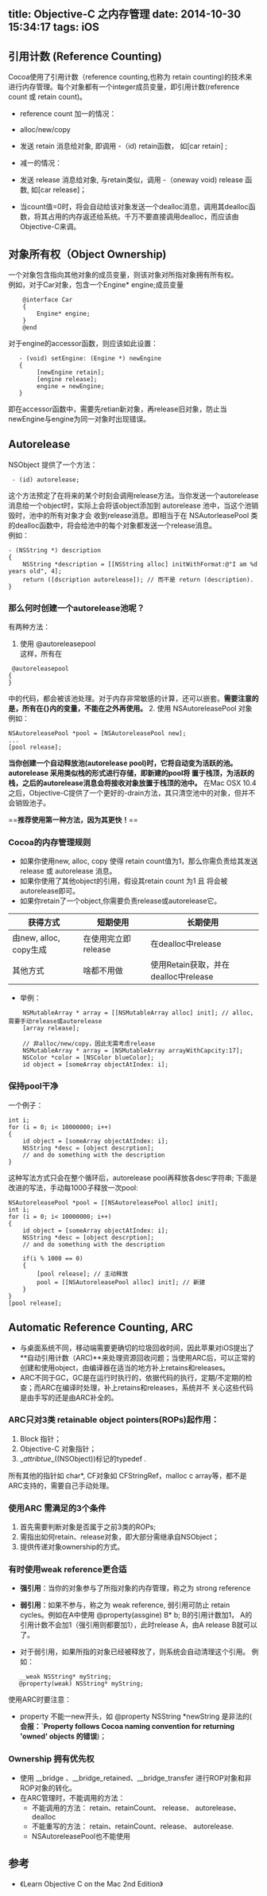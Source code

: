 title: Objective-C 之内存管理
date: 2014-10-30 15:34:17
tags: iOS
---
## 引用计数 (Reference Counting)
Cocoa使用了引用计数（reference counting,也称为 retain counting)的技术来进行内存管理。每个对象都有一个integer成员变量，即引用计数(reference count 或 retain count)。

* reference count 加一的情况：
 * alloc/new/copy
 * 发送 retain 消息给对象, 即调用 -（id) retain函数， 如[car retain] ;

* 减一的情况：
 * 发送 release 消息给对象, 与retain类似，调用 -（oneway void) release 函数, 如[car release]；
 

* 当count值=0时，将会自动给该对象发送一个dealloc消息，调用其dealloc函数，将其占用的内存返还给系统。千万不要直接调用dealloc，而应该由Objective-C来调。
 
## 对象所有权（Object Ownership) 
一个对象包含指向其他对象的成员变量，则该对象对所指对象拥有所有权。    
例如，对于Car对象，包含一个Engine* engine;成员变量

```objc
    @interface Car
    {
        Engine* engine;
    }
    @end
```
对于engine的accessor函数，则应该如此设置：

```objc
   - (void) setEngine: (Engine *) newEngine
   {
        [newEngine retain];
        [engine release];
        engine = newEngine;
   }
```
 即在accessor函数中，需要先retian新对象，再release旧对象，防止当newEngine与engine为同一对象时出现错误。
 
## Autorelease
NSObject 提供了一个方法：

```objc
 - (id) autorelease;
```
这个方法预定了在将来的某个时刻会调用release方法。当你发送一个autorelease消息给一个object时，实际上会将该object添加到 autorelease 池中，当这个池销毁时，池中的所有对象才会
收到release消息。即相当于在 NSAutorleasePool 类的dealloc函数中，将会给池中的每个对象都发送一个release消息。  
例如：

```objc
- (NSString *) description
{
    NSString *description = [[NSString alloc] initWithFormat:@"I am %d years old", 4];
    return ([dscription autorelease]); // 而不是 return (description).
}
```
### 那么何时创建一个autorelease池呢？     
有两种方法：

1. 使用 @autoreleasepool   
  这样，所有在
```objc
 @autoreleasepool
{     
}
```
  中的代码，都会被该池处理。对于内存非常敏感的计算，还可以嵌套。**需要注意的是，所有在{}内的变量，不能在之外再使用。**
2. 使用 NSAutoreleasePool 对象    
例如：   
```objc
NSAutoreleasePool *pool = [NSAutoreleasePool new];
...
[pool release];
```
**当你创建一个自动释放池(autorelease pool)时，它将自动变为活跃的池。autorelease 采用类似栈的形式进行存储，即新建的pool将
置于栈顶，为活跃的栈，之后的autorelease消息会将接收对象放置于栈顶的池中。**
在Mac OSX 10.4之后，Objective-C提供了一个更好的-drain方法，其只清空池中的对象，但并不会销毁池子。

==**推荐使用第一种方法，因为其更快！**==

### Cocoa的内存管理规则
* 如果你使用new, alloc, copy 使得 retain count值为1，那么你需负责给其发送 release 或 autorelease 消息。
* 如果你使用了其他object的引用，假设其retain count 为1 且 将会被autorelease即可。
* 如果你retain了一个object,你需要负责release或autorelease它。



获得方式 | 短期使用 | 长期使用
------------ | ------------- | ------------
由new, alloc, copy生成 | 在使用完立即release  | 在dealloc中release
其他方式 | 啥都不用做  | 使用Retain获取，并在dealloc中release


* 举例：

```objc
    NSMutableArray * array = [[NSMutableArray alloc] init]; // alloc, 需要手动release或autorelease
    [array release];
```
```objc
    // 非alloc/new/copy，因此无需考虑release
    NSMutableArray * array = [NSMutableArray arrayWithCapcity:17]; 
    NSColor *color = [NSColor blueColor];
    id object = [someArray objectAtIndex: i]; 
```

### 保持pool干净
一个例子：

```objc
int i;
for (i = 0; i< 10000000; i++)
{
    id object = [someArray objectAtIndex: i];
    NSString *desc = [object descrption];
    // and do something with the description
}
```
这种写法方式只会在整个循环后，autorelease pool再释放各desc字符串; 下面是改进的写法，手动每1000子释放一次pool:
```objc
NSAutoreleasePool *pool = [[NSAutoreleasePool alloc] init];
int i;
for (i = 0; i< 10000000; i++)
{
    id object = [someArray objectAtIndex: i];
    NSString *desc = [object descrption];
    // and do something with the description
    
    if(i % 1000 == 0)
    {
        [pool release]; // 主动释放
        pool = [[NSAutoreleasePool alloc] init]; // 新建
    }
}
[pool release];
```

## Automatic Reference Counting, ARC
* 与桌面系统不同，移动端需要更确切的垃圾回收时间，因此苹果对iOS提出了**自动引用计数（ARC)**来处理资源回收问题；当使用ARC后，可以正常的创建和使用object，由编译器在适当的地方补上retains和releases。
* ARC不同于GC，GC是在运行时执行的，依据代码的执行，定期/不定期的检查；而ARC在编译时处理，补上retains和releases，系统并不
关心这些代码是由手写的还是由ARC补全的。

### ARC只对3类 retainable object pointers(ROPs)起作用：
  1. Block 指针；
  2. Objective-C 对象指针；
  3. \__attribtue__((NSObject))标记的typedef .     
  
  所有其他的指针如 char*, CF对象如 CFStringRef，malloc c array等，都不是ARC支持的，需要自己手动处理。

### 使用ARC 需满足的3个条件
1. 首先需要判断对象是否属于之前3类的ROPs;
2. 需指出如何retain、release对象，即大部分需继承自NSObject；
3. 提供传递对象ownership的方式。

### 有时使用weak reference更合适
* **强引用**：当你的对象参与了所指对象的内存管理，称之为 strong reference
* **弱引用**：如果不参与，称之为 weak reference, 弱引用可防止 retain cycles。例如在A中使用 @property(assgine) B* b; 
 B的引用计数加1， A的引用计数不会加1（强引用则都要加1），此时release A，由A release B就可以了。

* 对于弱引用，如果所指的对象已经被释放了，则系统会自动清理这个引用。
例如：

```objc
   __weak NSString* myString;
   @property(weak) NSString* myString;
```

使用ARC时要注意：

* property 不能一new开头，如 @property NSString *newString 是非法的( **会报：`Property follows Cocoa naming convention for returning 'owned' objects 的错误**)；

### Ownership 拥有优先权
* 使用 \__bridge 、\__bridge_retained、\__bridge_transfer 进行ROP对象和非ROP对象的转化。
* 在ARC管理时，不能调用的方法：
  * 不能调用的方法： retain、retainCount、 release、 autorelease、 dealloc
  * 不能重写的方法： retain、retainCount、release、 autorelease.
  * NSAutoreleasePool也不能使用

## 参考
* 《Learn Objective C on the Mac 2nd Edition》